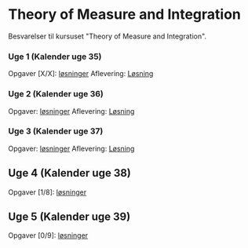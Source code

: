 # Theory of Measure and Integration
Besvarelser til kursuset "Theory of Measure and Integration".

### Uge 1 (Kalender uge 35)
Opgaver [X/X]: [løsninger]()
Aflevering: [Løsning]()

### Uge 2 (Kalender uge 36)
Opgaver: [løsninger]()
Aflevering: [Løsning]()

### Uge 3 (Kalender uge 37)
Opgaver: [løsninger]()
Aflevering: [Løsning]()

## Uge 4 (Kalender uge 38)
Opgaver [1/8]: [løsninger](https://github.com/ValdemarOtte/Theory-of-Measure-and-Integration/blob/main/TØ/week_4/week_4.pdf)

## Uge 5 (Kalender uge 39)
Opgaver [0/9]: [løsninger](https://github.com/ValdemarOtte/Theory-of-Measure-and-Integration/blob/main/TØ/week_5/week_5.pdf)
